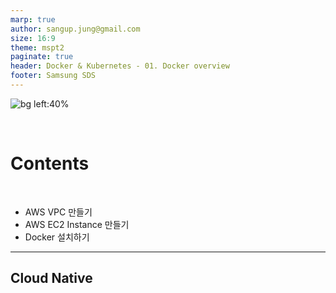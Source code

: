 ```yaml
---
marp: true
author: sangup.jung@gmail.com
size: 16:9
theme: mspt2
paginate: true
header: Docker & Kubernetes - 01. Docker overview
footer: Samsung SDS
---
```


![bg left:40%](img/hands_on.png)

<br>

# Contents

<br>

- AWS VPC 만들기
- AWS EC2 Instance 만들기
- Docker 설치하기

---

## Cloud Native